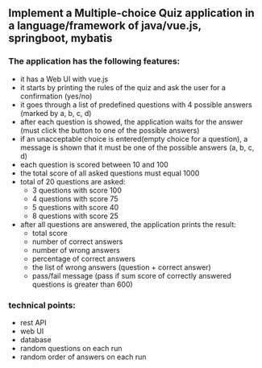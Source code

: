 ## Implement a Multiple-choice Quiz application in a language/framework of java/vue.js, springboot, mybatis

### The application has the following features:

* it has a Web UI with vue.js
* it starts by printing the rules of the quiz and ask the user for a confirmation (yes/no)
* it goes through a list of predefined questions with 4 possible answers (marked by a, b, c, d)
* after each question is showed, the application waits for the answer (must click the button to one of the possible answers)
* if an unacceptable choice is entered(empty choice for a question), a message is shown that it must be one of the possible answers (a, b, c, d)
* each question is scored between 10 and 100
* the total score of all asked questions must equal 1000
* total of 20 questions are asked:
    * 3 questions with score 100
    * 4 questions with score 75
    * 5 questions with score 40
    * 8 questions with score 25
* after all questions are answered, the application prints the result:
    * total score
    * number of correct answers
    * number of wrong answers
    * percentage of correct answers
    * the list of wrong answers (question + correct answer)
    * pass/fail message (pass if sum score of correctly answered questions is greater than 600)

### technical points:

* rest API
* web UI
* database
* random questions on each run
* random order of answers on each run
